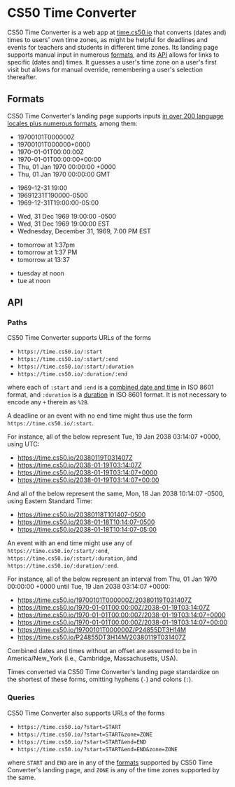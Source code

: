 # CS50 Time Converter

CS50 Time Converter is a web app at [time.cs50.io](https://time.cs50.io/) that converts (dates and) times to users' own time zones, as might be helpful for deadlines and events for teachers and students in different time zones. Its landing page supports manual input in numerous [formats](#formats), and its [API](#api) allows for links to specific (dates and) times. It guesses a user's time zone on a user's first visit but allows for manual override, remembering a user's selection thereafter.

## Formats

CS50 Time Converter's landing page supports inputs [in over 200 language locales plus numerous formats](https://dateparser.readthedocs.io/en/latest/introduction.html), among them:

* 19700101T000000Z
* 19700101T000000+0000
* 1970-01-01T00:00:00Z
* 1970-01-01T00:00:00+00:00
* Thu, 01 Jan 1970 00:00:00 +0000
* Thu, 01 Jan 1970 00:00:00 GMT

- 1969-12-31 19:00
- 19691231T190000-0500
- 1969-12-31T19:00:00-05:00

* Wed, 31 Dec 1969 19:00:00 -0500
* Wed, 31 Dec 1969 19:00:00 EST
* Wednesday, December 31, 1969, 7:00 PM EST

- tomorrow at 1:37pm
- tomorrow at 1:37 PM
- tomorrow at 13:37

* tuesday at noon
* tue at noon

## API

### Paths

CS50 Time Converter supports URLs of the forms

* `https://time.cs50.io/:start`
* `https://time.cs50.io/:start/:end`
* `https://time.cs50.io/:start/:duration`
* `https://time.cs50.io/:duration/:end`

where each of `:start` and `:end` is a [combined date and time](https://en.wikipedia.org/wiki/ISO_8601#Combined_date_and_time_representations) in ISO 8601 format, and `:duration` is a [duration](https://en.wikipedia.org/wiki/ISO_8601#Durations) in ISO 8601 format. It is not necessary to encode any `+` therein as `%2B`.

A deadline or an event with no end time might thus use the form `https://time.cs50.io/:start`.

For instance, all of the below represent Tue, 19 Jan 2038 03:14:07 +0000, using UTC:

* <https://time.cs50.io/20380119T031407Z>
* <https://time.cs50.io/2038-01-19T03:14:07Z>
* <https://time.cs50.io/2038-01-19T03:14:07+0000>
* <https://time.cs50.io/2038-01-19T03:14:07+00:00>

And all of the below represent the same, Mon, 18 Jan 2038 10:14:07 -0500, using Eastern Standard Time:

* <https://time.cs50.io/20380118T101407-0500>
* <https://time.cs50.io/2038-01-18T10:14:07-0500>
* <https://time.cs50.io/2038-01-18T10:14:07-05:00>

An event with an end time might use any of `https://time.cs50.io/:start/:end`, `https://time.cs50.io/:start/:duration`, and `https://time.cs50.io/:duration/:end`.

For instance, all of the below represent an interval from Thu, 01 Jan 1970 00:00:00 +0000 until Tue, 19 Jan 2038 03:14:07 +0000:

* <https://time.cs50.io/19700101T000000Z/20380119T031407Z>
* <https://time.cs50.io/1970-01-01T00:00:00Z/2038-01-19T03:14:07Z>
* <https://time.cs50.io/1970-01-01T00:00:00Z/2038-01-19T03:14:07+0000>
* <https://time.cs50.io/1970-01-01T00:00:00Z/2038-01-19T03:14:07+00:00>
* <https://time.cs50.io/19700101T000000Z/P24855DT3H14M>
* <https://time.cs50.io/P24855DT3H14M/20380119T031407Z>

Combined dates and times without an offset are assumed to be in America/New_York (i.e., Cambridge, Massachusetts, USA).

Times converted via CS50 Time Converter's landing page standardize on the shortest of these forms, omitting hyphens (`-`) and colons (`:`). 

### Queries

CS50 Time Converter also supports URLs of the forms

* `https://time.cs50.io/?start=START`
* `https://time.cs50.io/?start=START&zone=ZONE`
* `https://time.cs50.io/?start=START&end=END`
* `https://time.cs50.io/?start=START&end=END&zone=ZONE`

where `START` and `END` are in any of the [formats](#formats) supported by CS50 Time Converter's landing page, and `ZONE` is any of the time zones supported by the same.
